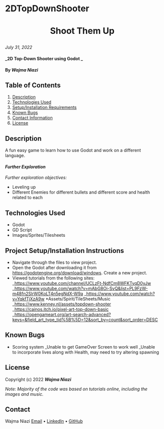 # 2DTopDownShooter

# <p align="center">  **Shoot Them Up**  </p>

_July 31, 2022_

#### _2D Top-Down Shooter using Godot _

#### By _**Wajma Niazi**_

## Table of Contents

1. [Description](#description)
2. [Technologies Used](#technologies)
3. [Setup/Installation Requirements](#setup)
4. [Known Bugs](#bugs)
5. [Contact Information](#contact)
6. [License](#license)

## Description <a id="description"></a>
A fun easy game to learn how to use Godot and work on a different language. 


#### _Further Exploration_
_Further exploration objectives:_
- Leveling up 
- Different Enemies for different bullets and different score and health related to each


## Technologies Used <a id="technologies"></a>
* Godot 
* GD Script 
* Images/Sprites/Tilesheets 

## Project Setup/Installation Instructions <a id="setup"></a>
* Navigate through the files to view project.  
* Open the Godot after downloading it from https://godotengine.org/download/windows. Create a new project. 
* Viewed tutorials from the following sites: 
_https://www.youtube.com/channel/UCLzFt-NdfCm8WFKTyqD0yJw
_https://www.youtube.com/watch?v=mAbG8Oi-SvQ&list=PL9FzW-m48fn2SlrW0KoLT4n5egNdX-W9a
_https://www.youtube.com/watch?v=YqkfTjXzA9w
*Assets/Spirit/TileSheets/Music
_https://www.kenney.nl/assets/topdown-shooter
_https://cainos.itch.io/pixel-art-top-down-basic
_https://opengameart.org/art-search-advanced?keys=&field_art_type_tid%5B%5D=12&sort_by=count&sort_order=DESC


## Known Bugs <a id="bugs"></a>
- Scoring system 
_Unable to get GameOver Screen to work well 
_Unable to incorporate lives along with Health, may need to try altering spawning 

## License <a id="license"></a>
Copyright (c) 2022 _**Wajma Niazi**_

_Note:  Majority of the code was based on tutorials online, including the images and music._

## Contact <a id="contact"></a>
Wajma Niazi [Email](mailto:w1niazi@gmail.com) • [LinkedIn](https://www.linkedin.com/in/wajma-niazi/) • [GitHub](https://github.com/WNiazi)
